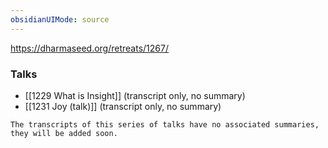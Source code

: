 ```yaml
---
obsidianUIMode: source
---
```

https://dharmaseed.org/retreats/1267/

### Talks
- [[1229 What is Insight]] (transcript only, no summary)
- [[1231 Joy (talk)]] (transcript only, no summary)

```ad-warning
The transcripts of this series of talks have no associated summaries, they will be added soon.
```
